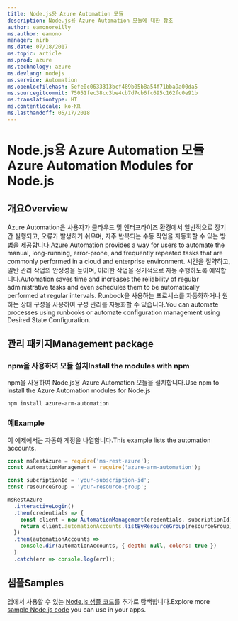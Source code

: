 ```yaml
---
title: Node.js용 Azure Automation 모듈
description: Node.js용 Azure Automation 모듈에 대한 참조
author: eamonoreilly
ms.author: eamono
manager: nirb
ms.date: 07/18/2017
ms.topic: article
ms.prod: azure
ms.technology: azure
ms.devlang: nodejs
ms.service: Automation
ms.openlocfilehash: 5efe0c0633313bcf489b05b8a54f71bba9a00da5
ms.sourcegitcommit: 75051fec38cc3be4cb7d7cb6fc695c162fc0e91b
ms.translationtype: HT
ms.contentlocale: ko-KR
ms.lasthandoff: 05/17/2018
---
```

# <a name="azure-automation-modules-for-nodejs"></a><span data-ttu-id="e1e6b-103">Node.js용 Azure Automation 모듈</span><span class="sxs-lookup"><span data-stu-id="e1e6b-103">Azure Automation Modules for Node.js</span></span>

## <a name="overview"></a><span data-ttu-id="e1e6b-104">개요</span><span class="sxs-lookup"><span data-stu-id="e1e6b-104">Overview</span></span>

<span data-ttu-id="e1e6b-105">Azure Automation은 사용자가 클라우드 및 엔터프라이즈 환경에서 일반적으로 장기간 실행되고, 오류가 발생하기 쉬우며, 자주 반복되는 수동 작업을 자동화할 수 있는 방법을 제공합니다.</span><span class="sxs-lookup"><span data-stu-id="e1e6b-105">Azure Automation provides a way for users to automate the manual, long-running, error-prone, and frequently repeated tasks that are commonly performed in a cloud and enterprise environment.</span></span> <span data-ttu-id="e1e6b-106">시간을 절약하고, 일반 관리 작업의 안정성을 높이며, 이러한 작업을 정기적으로 자동 수행하도록 예약합니다.</span><span class="sxs-lookup"><span data-stu-id="e1e6b-106">Automation saves time and increases the reliability of regular administrative tasks and even schedules them to be automatically performed at regular intervals.</span></span> <span data-ttu-id="e1e6b-107">Runbook을 사용하는 프로세스를 자동화하거나 원하는 상태 구성을 사용하여 구성 관리를 자동화할 수 있습니다.</span><span class="sxs-lookup"><span data-stu-id="e1e6b-107">You can automate processes using runbooks or automate configuration management using Desired State Configuration.</span></span>

## <a name="management-package"></a><span data-ttu-id="e1e6b-108">관리 패키지</span><span class="sxs-lookup"><span data-stu-id="e1e6b-108">Management package</span></span>

### <a name="install-the-modules-with-npm"></a><span data-ttu-id="e1e6b-109">npm을 사용하여 모듈 설치</span><span class="sxs-lookup"><span data-stu-id="e1e6b-109">Install the modules with npm</span></span>

<span data-ttu-id="e1e6b-110">npm을 사용하여 Node.js용 Azure Automation 모듈을 설치합니다.</span><span class="sxs-lookup"><span data-stu-id="e1e6b-110">Use npm to install the Azure Automation modules for Node.js</span></span>

```bash
npm install azure-arm-automation
```

### <a name="example"></a><span data-ttu-id="e1e6b-111">예</span><span class="sxs-lookup"><span data-stu-id="e1e6b-111">Example</span></span>

<span data-ttu-id="e1e6b-112">이 예제에서는 자동화 계정을 나열합니다.</span><span class="sxs-lookup"><span data-stu-id="e1e6b-112">This example lists the automation accounts.</span></span>

```javascript
const msRestAzure = require('ms-rest-azure');
const AutomationManagement = require('azure-arm-automation');

const subcriptionId = 'your-subscription-id';
const resourceGroup = 'your-resource-group';

msRestAzure
  .interactiveLogin()
  .then(credentials => {
    const client = new AutomationManagement(credentials, subcriptionId);
    return client.automationAccounts.listByResourceGroup(resourceGroup);
  })
  .then(automationAccounts =>
    console.dir(automationAccounts, { depth: null, colors: true })
  )
  .catch(err => console.log(err));

```

## <a name="samples"></a><span data-ttu-id="e1e6b-113">샘플</span><span class="sxs-lookup"><span data-stu-id="e1e6b-113">Samples</span></span>

<span data-ttu-id="e1e6b-114">앱에서 사용할 수 있는 [Node.js 샘플 코드](https://azure.microsoft.com/resources/samples/?platform=nodejs)를 추가로 탐색합니다.</span><span class="sxs-lookup"><span data-stu-id="e1e6b-114">Explore more [sample Node.js code](https://azure.microsoft.com/resources/samples/?platform=nodejs) you can use in your apps.</span></span>
